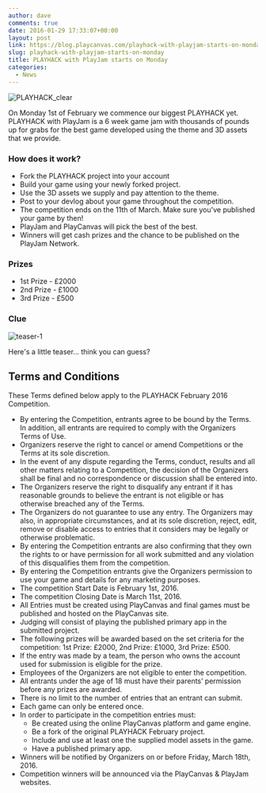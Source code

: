 ```yaml
---
author: dave
comments: true
date: 2016-01-29 17:33:07+00:00
layout: post
link: https://blog.playcanvas.com/playhack-with-playjam-starts-on-monday/
slug: playhack-with-playjam-starts-on-monday
title: PLAYHACK with PlayJam starts on Monday
categories:
  - News
---
```


![PLAYHACK_clear](/img/PLAYHACK_clear.png)

On Monday 1st of February we commence our biggest PLAYHACK yet. PLAYHACK with PlayJam is a 6 week game jam with thousands of pounds up for grabs for the best game developed using the theme and 3D assets that we provide.

### How does it work?

- Fork the PLAYHACK project into your account
- Build your game using your newly forked project.
- Use the 3D assets we supply and pay attention to the theme.
- Post to your devlog about your game throughout the competition.
- The competition ends on the 11th of March. Make sure you've published your game by then!
- PlayJam and PlayCanvas will pick the best of the best.
- Winners will get cash prizes and the chance to be published on the PlayJam Network.

### Prizes

- 1st Prize - £2000
- 2nd Prize - £1000
- 3rd Prize - £500

### Clue

![teaser-1](/img/teaser-1.jpg)

Here's a little teaser... think you can guess?

## Terms and Conditions

These Terms defined below apply to the PLAYHACK February 2016 Competition.

- By entering the Competition, entrants agree to be bound by the Terms. In addition, all entrants are required to comply with the Organizers Terms of Use.
- Organizers reserve the right to cancel or amend Competitions or the Terms at its sole discretion.
- In the event of any dispute regarding the Terms, conduct, results and all other matters relating to a Competition, the decision of the Organizers shall be final and no correspondence or discussion shall be entered into.
- The Organizers reserve the right to disqualify any entrant if it has reasonable grounds to believe the entrant is not eligible or has otherwise breached any of the Terms.
- The Organizers do not guarantee to use any entry. The Organizers may also, in appropriate circumstances, and at its sole discretion, reject, edit, remove or disable access to entries that it considers may be legally or otherwise problematic.
- By entering the Competition entrants are also confirming that they own the rights to or have permission for all work submitted and any violation of this disqualifies them from the competition.
- By entering the Competition entrants give the Organizers permission to use your game and details for any marketing purposes.
- The competition Start Date is February 1st, 2016.
- The competition Closing Date is March 11st, 2016.
- All Entries must be created using PlayCanvas and final games must be published and hosted on the PlayCanvas site.
- Judging will consist of playing the published primary app in the submitted project.
- The following prizes will be awarded based on the set criteria for the competition: 1st Prize: £2000, 2nd Prize: £1000, 3rd Prize: £500.
- If the entry was made by a team, the person who owns the account used for submission is eligible for the prize.
- Employees of the Organizers are not eligible to enter the competition.
- All entrants under the age of 18 must have their parents’ permission before any prizes are awarded.
- There is no limit to the number of entries that an entrant can submit.
- Each game can only be entered once.
- In order to participate in the competition entries must:
  - Be created using the online PlayCanvas platform and game engine.
  - Be a fork of the original PLAYHACK February project.
  - Include and use at least one the supplied model assets in the game.
  - Have a published primary app.
- Winners will be notified by Organizers on or before Friday, March 18th, 2016.
- Competition winners will be announced via the PlayCanvas & PlayJam websites.
